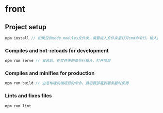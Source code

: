 # front

## Project setup
```js
npm install // 如果没有mode_modules文件夹，需要进入文件夹里打开cmd命令行，输入指令后安装相关依赖。
```

### Compiles and hot-reloads for development
```js
npm run serve // 安装后，在文件夹的命令行输入，打开项目
```

### Compiles and minifies for production
```js
npm run build // 这是构建前端项目的命令，最后要部署到服务器时使用
```

### Lints and fixes files
```
npm run lint
```


